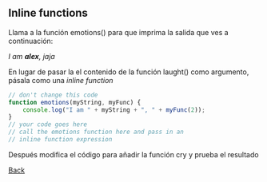 ## Inline functions

Llama a la función emotions() para que imprima la salida que ves a continuación:

_I am __alex__, jaja_

En lugar de pasar la el contenido de la función  laught() como argumento, pásala como una *inline function*

```javascript
// don't change this code
function emotions(myString, myFunc) {
    console.log("I am " + myString + ", " + myFunc(2));
}
// your code goes here
// call the emotions function here and pass in an
// inline function expression

```

Después modifica el código para añadir la función cry y prueba el resultado

[Back](../../readme.md)